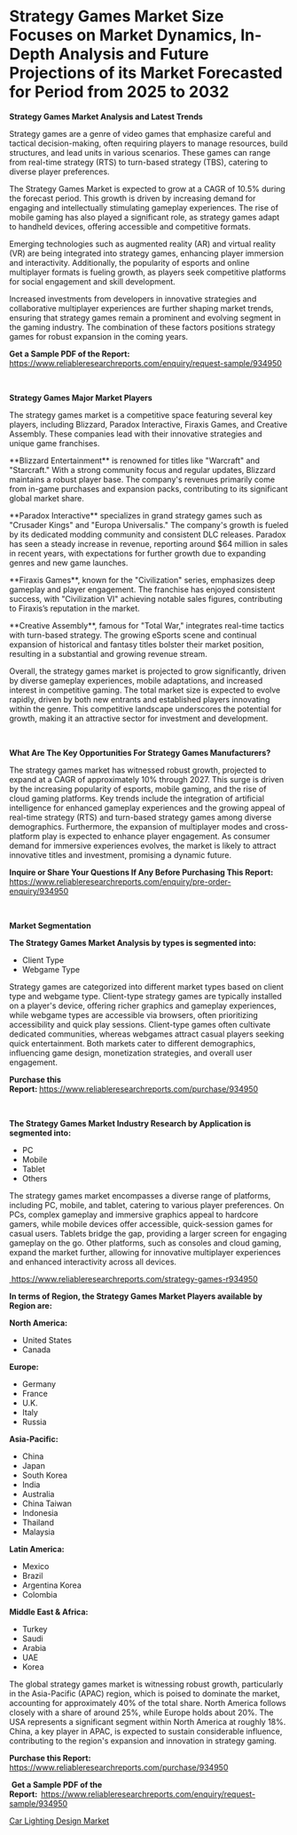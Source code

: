 <p><h1>Strategy Games Market Size Focuses on Market Dynamics, In-Depth Analysis and Future Projections of its Market Forecasted for Period from 2025 to 2032</h1></p><p><strong>Strategy Games Market Analysis and Latest Trends</strong></p>
<p><p>Strategy games are a genre of video games that emphasize careful and tactical decision-making, often requiring players to manage resources, build structures, and lead units in various scenarios. These games can range from real-time strategy (RTS) to turn-based strategy (TBS), catering to diverse player preferences.</p><p>The Strategy Games Market is expected to grow at a CAGR of 10.5% during the forecast period. This growth is driven by increasing demand for engaging and intellectually stimulating gameplay experiences. The rise of mobile gaming has also played a significant role, as strategy games adapt to handheld devices, offering accessible and competitive formats.</p><p>Emerging technologies such as augmented reality (AR) and virtual reality (VR) are being integrated into strategy games, enhancing player immersion and interactivity. Additionally, the popularity of esports and online multiplayer formats is fueling growth, as players seek competitive platforms for social engagement and skill development. </p><p>Increased investments from developers in innovative strategies and collaborative multiplayer experiences are further shaping market trends, ensuring that strategy games remain a prominent and evolving segment in the gaming industry. The combination of these factors positions strategy games for robust expansion in the coming years.</p></p>
<p><strong>Get a Sample PDF of the Report:&nbsp;</strong> <a href="https://www.reliableresearchreports.com/enquiry/request-sample/934950?utm_campaign=2487&utm_medium=2&utm_source=Github&utm_content=ia&utm_term=07032025&utm_id=strategy-games">https://www.reliableresearchreports.com/enquiry/request-sample/934950</a></p>
<p>&nbsp;</p>
<p><strong>Strategy Games Major Market Players</strong></p>
<p><p>The strategy games market is a competitive space featuring several key players, including Blizzard, Paradox Interactive, Firaxis Games, and Creative Assembly. These companies lead with their innovative strategies and unique game franchises.</p><p>**Blizzard Entertainment** is renowned for titles like "Warcraft" and "Starcraft." With a strong community focus and regular updates, Blizzard maintains a robust player base. The company's revenues primarily come from in-game purchases and expansion packs, contributing to its significant global market share.</p><p>**Paradox Interactive** specializes in grand strategy games such as "Crusader Kings" and "Europa Universalis." The company's growth is fueled by its dedicated modding community and consistent DLC releases. Paradox has seen a steady increase in revenue, reporting around $64 million in sales in recent years, with expectations for further growth due to expanding genres and new game launches.</p><p>**Firaxis Games**, known for the "Civilization" series, emphasizes deep gameplay and player engagement. The franchise has enjoyed consistent success, with "Civilization VI" achieving notable sales figures, contributing to Firaxis’s reputation in the market.</p><p>**Creative Assembly**, famous for "Total War," integrates real-time tactics with turn-based strategy. The growing eSports scene and continual expansion of historical and fantasy titles bolster their market position, resulting in a substantial and growing revenue stream.</p><p>Overall, the strategy games market is projected to grow significantly, driven by diverse gameplay experiences, mobile adaptations, and increased interest in competitive gaming. The total market size is expected to evolve rapidly, driven by both new entrants and established players innovating within the genre. This competitive landscape underscores the potential for growth, making it an attractive sector for investment and development.</p></p>
<p>&nbsp;</p>
<p><strong>What Are The Key Opportunities For Strategy Games Manufacturers?</strong></p>
<p><p>The strategy games market has witnessed robust growth, projected to expand at a CAGR of approximately 10% through 2027. This surge is driven by the increasing popularity of esports, mobile gaming, and the rise of cloud gaming platforms. Key trends include the integration of artificial intelligence for enhanced gameplay experiences and the growing appeal of real-time strategy (RTS) and turn-based strategy games among diverse demographics. Furthermore, the expansion of multiplayer modes and cross-platform play is expected to enhance player engagement. As consumer demand for immersive experiences evolves, the market is likely to attract innovative titles and investment, promising a dynamic future.</p></p>
<p><strong>Inquire or Share Your Questions If Any Before Purchasing This Report:</strong> <a href="https://www.reliableresearchreports.com/enquiry/pre-order-enquiry/934950?utm_campaign=2487&utm_medium=2&utm_source=Github&utm_content=ia&utm_term=07032025&utm_id=strategy-games">https://www.reliableresearchreports.com/enquiry/pre-order-enquiry/934950</a></p>
<p>&nbsp;</p>
<p><strong>Market Segmentation</strong></p>
<p><strong>The Strategy Games Market Analysis by types is segmented into:</strong></p>
<p><ul><li>Client Type</li><li>Webgame Type</li></ul></p>
<p><p>Strategy games are categorized into different market types based on client type and webgame type. Client-type strategy games are typically installed on a player's device, offering richer graphics and gameplay experiences, while webgame types are accessible via browsers, often prioritizing accessibility and quick play sessions. Client-type games often cultivate dedicated communities, whereas webgames attract casual players seeking quick entertainment. Both markets cater to different demographics, influencing game design, monetization strategies, and overall user engagement.</p></p>
<p><strong>Purchase this Report:&nbsp;</strong><a href="https://www.reliableresearchreports.com/purchase/934950?utm_campaign=2487&utm_medium=2&utm_source=Github&utm_content=ia&utm_term=07032025&utm_id=strategy-games">https://www.reliableresearchreports.com/purchase/934950</a></p>
<p>&nbsp;</p>
<p><strong>The Strategy Games Market Industry Research by Application is segmented into:</strong></p>
<p><ul><li>PC</li><li>Mobile</li><li>Tablet</li><li>Others</li></ul></p>
<p><p>The strategy games market encompasses a diverse range of platforms, including PC, mobile, and tablet, catering to various player preferences. On PCs, complex gameplay and immersive graphics appeal to hardcore gamers, while mobile devices offer accessible, quick-session games for casual users. Tablets bridge the gap, providing a larger screen for engaging gameplay on the go. Other platforms, such as consoles and cloud gaming, expand the market further, allowing for innovative multiplayer experiences and enhanced interactivity across all devices.</p></p>
<p><a href="https://www.reliableresearchreports.com/strategy-games-r934950?utm_campaign=2487&utm_medium=2&utm_source=Github&utm_content=ia&utm_term=07032025&utm_id=strategy-games">&nbsp;https://www.reliableresearchreports.com/strategy-games-r934950</a></p>
<p><strong>In terms of Region, the Strategy Games Market Players available by Region are:</strong></p>
<p>
    <p> <strong> North America: </strong>
        <ul>
            <li>United States</li>
            <li>Canada</li>
        </ul>
        </p> 
    <p> <strong> Europe: </strong>
        <ul>
            <li>Germany</li>
            <li>France</li>
            <li>U.K.</li>
            <li>Italy</li>
            <li>Russia</li>
        </ul>
        </p> 
    <p> <strong> Asia-Pacific: </strong>
        <ul>
            <li>China</li>
            <li>Japan</li>
            <li>South Korea</li>
            <li>India</li>
            <li>Australia</li>
            <li>China Taiwan</li>
            <li>Indonesia</li>
            <li>Thailand</li>
            <li>Malaysia</li>
        </ul>
        </p> 
    <p> <strong> Latin America: </strong>
        <ul>
            <li>Mexico</li>
            <li>Brazil</li>
            <li>Argentina Korea</li>
            <li>Colombia</li>
        </ul>
        </p> 
    <p> <strong> Middle East & Africa: </strong>
        <ul>
            <li>Turkey</li>
            <li>Saudi</li>
            <li>Arabia</li>
            <li>UAE</li>
            <li>Korea</li>
        </ul>
    </p>
    </p>
<p><p>The global strategy games market is witnessing robust growth, particularly in the Asia-Pacific (APAC) region, which is poised to dominate the market, accounting for approximately 40% of the total share. North America follows closely with a share of around 25%, while Europe holds about 20%. The USA represents a significant segment within North America at roughly 18%. China, a key player in APAC, is expected to sustain considerable influence, contributing to the region's expansion and innovation in strategy gaming.</p></p>
<p><strong>Purchase this Report: </strong><a href="https://www.reliableresearchreports.com/purchase/934950?utm_campaign=2487&utm_medium=2&utm_source=Github&utm_content=ia&utm_term=07032025&utm_id=strategy-games">https://www.reliableresearchreports.com/purchase/934950</a></p>
<p>&nbsp;<strong>Get a Sample PDF of the Report:&nbsp;&nbsp;</strong><a href="https://www.reliableresearchreports.com/enquiry/request-sample/934950?utm_campaign=2487&utm_medium=2&utm_source=Github&utm_content=ia&utm_term=07032025&utm_id=strategy-games">https://www.reliableresearchreports.com/enquiry/request-sample/934950</a></p>
<p><strong></strong></p>
<p><p><a href="https://github.com/chungwimbu4/Market-Research-Report-List-1/blob/main/car-lighting-design-market.md?utm_campaign=2487&utm_medium=2&utm_source=Github&utm_content=ia&utm_term=07032025&utm_id=strategy-games">Car Lighting Design Market</a></p></p>